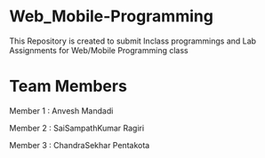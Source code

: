 # Web_Mobile-Programming

This Repository is created to submit Inclass programmings and Lab Assignments for Web/Mobile Programming class

# Team Members

Member 1 : Anvesh Mandadi

Member 2 : SaiSampathKumar Ragiri

Member 3 : ChandraSekhar Pentakota
